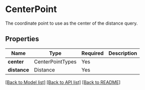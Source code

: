 # CenterPoint

The coordinate point to use as the center of the distance query.


## Properties
| Name | Type | Required | Description |
| ------------ | ------------- | ------------- | ------------- |
**center** | CenterPointTypes | Yes |  |
**distance** | Distance | Yes |  |


[[Back to Model list]](../../../README.md#models-v1-link) [[Back to API list]](../../README.md#documentation-for-api-endpoints) [[Back to README]](../../README.md)
